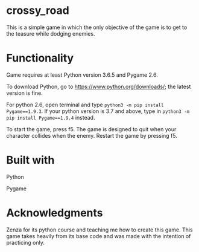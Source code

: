 # crossy_road

This is a simple game in which the only objective of the game is to get to the teasure while dodging enemies. 

# Functionality

Game requires at least Python version 3.6.5 and Pygame 2.6. 

To download Python, go to https://www.python.org/downloads/; the latest version is fine. 

For python 2.6, open terminal and type `python3 -m pip install Pygame==1.9.3`. If your python version is 3.7 and above, type in `python3 -m pip install Pygame==1.9.4` instead.  

To start the game, press f5. The game is designed to quit when your character collides when the enemy. Restart the game by pressing f5. 

# Built with

Python 

Pygame

# Acknowledgments 

Zenza for its python course and teaching me how to create this game. This game takes heavily from its base code and was made with the intention of practicing only. 
